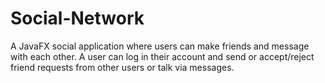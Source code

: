 # Social-Network
A JavaFX social application where users can make friends and message with each other. A user can log in their account and send or accept/reject friend
requests from other users or talk via messages.
